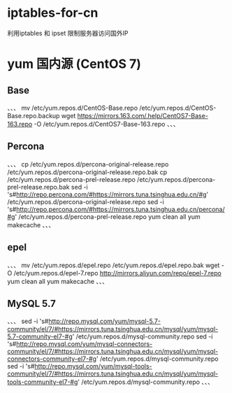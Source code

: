 # iptables-for-cn
利用iptables 和 ipset 限制服务器访问国外IP

# yum 国内源 (CentOS 7)
## Base
、、、
mv /etc/yum.repos.d/CentOS-Base.repo /etc/yum.repos.d/CentOS-Base.repo.backup
wget https://mirrors.163.com/.help/CentOS7-Base-163.repo -O /etc/yum.repos.d/CentOS7-Base-163.repo
、、、
## Percona
、、、
cp /etc/yum.repos.d/percona-original-release.repo /etc/yum.repos.d/percona-original-release.repo.bak
cp /etc/yum.repos.d/percona-prel-release.repo /etc/yum.repos.d/percona-prel-release.repo.bak
sed -i 's#http://repo.percona.com/#https://mirrors.tuna.tsinghua.edu.cn/#g' /etc/yum.repos.d/percona-original-release.repo
sed -i 's#http://repo.percona.com/#https://mirrors.tuna.tsinghua.edu.cn/percona/#g' /etc/yum.repos.d/percona-prel-release.repo
yum clean all
yum makecache
、、、
## epel
、、、
mv /etc/yum.repos.d/epel.repo /etc/yum.repos.d/epel.repo.bak
wget -O /etc/yum.repos.d/epel-7.repo http://mirrors.aliyun.com/repo/epel-7.repo
yum clean all
yum makecache
、、、
## MySQL 5.7
、、、
sed -i 's#http://repo.mysql.com/yum/mysql-5.7-community/el/7/#https://mirrors.tuna.tsinghua.edu.cn/mysql/yum/mysql-5.7-community-el7-#g' /etc/yum.repos.d/mysql-community.repo
sed -i 's#http://repo.mysql.com/yum/mysql-connectors-community/el/7/#https://mirrors.tuna.tsinghua.edu.cn/mysql/yum/mysql-connectors-community-el7-#g' /etc/yum.repos.d/mysql-community.repo
sed -i 's#http://repo.mysql.com/yum/mysql-tools-community/el/7/#https://mirrors.tuna.tsinghua.edu.cn/mysql/yum/mysql-tools-community-el7-#g' /etc/yum.repos.d/mysql-community.repo
、、、
